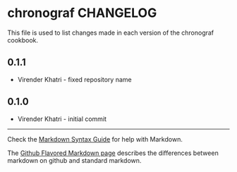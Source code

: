 # chronograf CHANGELOG

This file is used to list changes made in each version of the chronograf cookbook.

0.1.1
-----

- Virender Khatri - fixed repository name

0.1.0
-----

- Virender Khatri - initial commit

- - -
Check the [Markdown Syntax Guide](http://daringfireball.net/projects/markdown/syntax) for help with Markdown.

The [Github Flavored Markdown page](http://github.github.com/github-flavored-markdown/) describes the differences between markdown on github and standard markdown.
